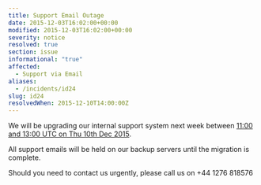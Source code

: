 ```yaml
---
title: Support Email Outage
date: 2015-12-03T16:02:00+00:00
modified: 2015-12-03T16:02:00+00:00
severity: notice
resolved: true
section: issue
informational: "true"
affected:
  - Support via Email
aliases:
  - /incidents/id24
slug: id24
resolvedWhen: 2015-12-10T14:00:00Z
---
```


We will be upgrading our internal support system next week between [11:00 and 13:00 UTC on Thu 10th Dec 2015](https://www.timeanddate.com/worldclock/fixedtime.html?iso=20151210T11&ah=2).

All support emails will be held on our backup servers until the migration is complete.

Should you need to contact us urgently, please call us on +44 1276 818576

